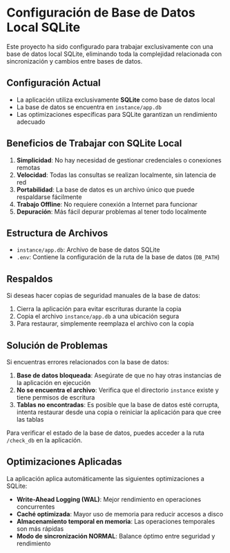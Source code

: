 # Configuración de Base de Datos Local SQLite

Este proyecto ha sido configurado para trabajar exclusivamente con una base de datos local SQLite, eliminando toda la complejidad relacionada con sincronización y cambios entre bases de datos.

## Configuración Actual

- La aplicación utiliza exclusivamente **SQLite** como base de datos local
- La base de datos se encuentra en `instance/app.db`
- Las optimizaciones específicas para SQLite garantizan un rendimiento adecuado

## Beneficios de Trabajar con SQLite Local

1. **Simplicidad**: No hay necesidad de gestionar credenciales o conexiones remotas
2. **Velocidad**: Todas las consultas se realizan localmente, sin latencia de red
3. **Portabilidad**: La base de datos es un archivo único que puede respaldarse fácilmente
4. **Trabajo Offline**: No requiere conexión a Internet para funcionar
5. **Depuración**: Más fácil depurar problemas al tener todo localmente

## Estructura de Archivos

- `instance/app.db`: Archivo de base de datos SQLite
- `.env`: Contiene la configuración de la ruta de la base de datos (`DB_PATH`)

## Respaldos

Si deseas hacer copias de seguridad manuales de la base de datos:

1. Cierra la aplicación para evitar escrituras durante la copia
2. Copia el archivo `instance/app.db` a una ubicación segura
3. Para restaurar, simplemente reemplaza el archivo con la copia

## Solución de Problemas

Si encuentras errores relacionados con la base de datos:

1. **Base de datos bloqueada**: Asegúrate de que no hay otras instancias de la aplicación en ejecución
2. **No se encuentra el archivo**: Verifica que el directorio `instance` existe y tiene permisos de escritura
3. **Tablas no encontradas**: Es posible que la base de datos esté corrupta, intenta restaurar desde una copia o reiniciar la aplicación para que cree las tablas

Para verificar el estado de la base de datos, puedes acceder a la ruta `/check_db` en la aplicación.

## Optimizaciones Aplicadas

La aplicación aplica automáticamente las siguientes optimizaciones a SQLite:

- **Write-Ahead Logging (WAL)**: Mejor rendimiento en operaciones concurrentes
- **Caché optimizada**: Mayor uso de memoria para reducir accesos a disco
- **Almacenamiento temporal en memoria**: Las operaciones temporales son más rápidas
- **Modo de sincronización NORMAL**: Balance óptimo entre seguridad y rendimiento
